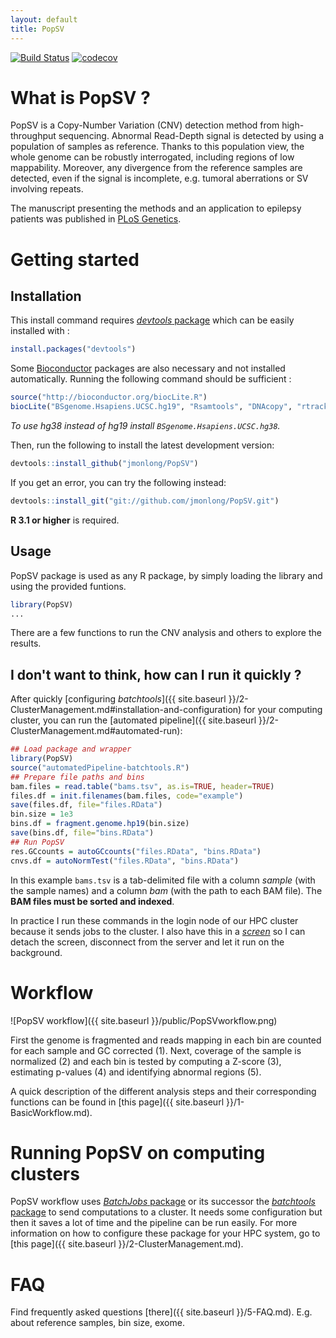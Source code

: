 ```yaml
---
layout: default
title: PopSV
---
```


[![Build Status](https://travis-ci.org/jmonlong/PopSV.svg?branch=master)](https://travis-ci.org/jmonlong/PopSV)
[![codecov](https://codecov.io/gh/jmonlong/PopSV/branch/master/graph/badge.svg)](https://codecov.io/gh/jmonlong/PopSV)

# What is PopSV ?

PopSV is a Copy-Number Variation (CNV) detection method from high-throughput sequencing. 
Abnormal Read-Depth signal is detected by using a population of samples as reference. 
Thanks to this population view, the whole genome can be robustly interrogated, including regions of low mappability. 
Moreover, any divergence from the reference samples are detected, even if the signal is incomplete, e.g. tumoral aberrations or SV involving repeats.

The manuscript presenting the methods and an application to epilepsy patients was published in [PLoS Genetics](http://journals.plos.org/plosgenetics/article?id=10.1371/journal.pgen.1007285).

# Getting started

## Installation

This install command requires [*devtools* package](https://github.com/hadley/devtools) which can be easily installed with :

```r
install.packages("devtools")
```

Some [Bioconductor](http://bioconductor.org/) packages are also necessary and not installed automatically. Running the following command should be sufficient :

```r
source("http://bioconductor.org/biocLite.R")
biocLite("BSgenome.Hsapiens.UCSC.hg19", "Rsamtools", "DNAcopy", "rtracklayer")
```

*To use hg38 instead of hg19 install `BSgenome.Hsapiens.UCSC.hg38`.*

Then, run the following to install the latest development version:

```r
devtools::install_github("jmonlong/PopSV")
```

If you get an error, you can try the following instead:

```r
devtools::install_git("git://github.com/jmonlong/PopSV.git")
```

**R 3.1 or higher** is required.


## Usage

PopSV package is used as any R package, by simply loading the library and using the provided funtions.

```r
library(PopSV)
...
```

There are a few functions to run the CNV analysis and others to explore the results.

## I don't want to think, how can I run it quickly ?

After quickly [configuring *batchtools*]({{ site.baseurl }}/2-ClusterManagement.md#installation-and-configuration) for your computing cluster, you can run the [automated pipeline]({{ site.baseurl }}/2-ClusterManagement.md#automated-run):

```r
## Load package and wrapper
library(PopSV)
source("automatedPipeline-batchtools.R")
## Prepare file paths and bins
bam.files = read.table("bams.tsv", as.is=TRUE, header=TRUE)
files.df = init.filenames(bam.files, code="example")
save(files.df, file="files.RData")
bin.size = 1e3
bins.df = fragment.genome.hp19(bin.size)
save(bins.df, file="bins.RData")
## Run PopSV
res.GCcounts = autoGCcounts("files.RData", "bins.RData")
cnvs.df = autoNormTest("files.RData", "bins.RData")
```

In this example `bams.tsv` is a tab-delimited file with a column *sample* (with the sample names) and a column *bam* (with the path to each BAM file). The **BAM files must be sorted and indexed**.

In practice I run these commands in the login node of our HPC cluster because it sends jobs to the cluster. 
I also have this in a [*screen*](https://www.gnu.org/software/screen/manual/screen.html) so I can detach the screen, disconnect from the server and let it run on the background.

# Workflow

![PopSV workflow]({{ site.baseurl }}/public/PopSVworkflow.png)

First the genome is fragmented and reads mapping in each bin are counted for each sample and GC corrected (1). Next, coverage of the sample is normalized (2) and each bin is tested by computing a Z-score (3), estimating p-values (4) and identifying abnormal regions (5).

A quick description of the different analysis steps and their corresponding functions can be found in [this page]({{ site.baseurl }}/1-BasicWorkflow.md).


# Running PopSV on computing clusters

PopSV workflow uses [*BatchJobs* package](https://github.com/tudo-r/BatchJobs) or its successor the [*batchtools* package](https://mllg.github.io/batchtools/) to send computations to a cluster. 
It needs some configuration but then it saves a lot of time and the pipeline can be run easily. 
For more information on how to configure these package for your HPC system, go to [this page]({{ site.baseurl }}/2-ClusterManagement.md).

# FAQ

Find frequently asked questions [there]({{ site.baseurl }}/5-FAQ.md). E.g. about reference samples, bin size, exome.
